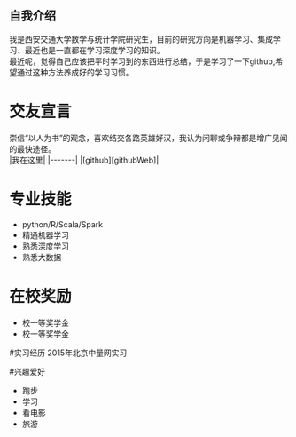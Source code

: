 自我介绍
--------
我是西安交通大学数学与统计学院研究生，目前的研究方向是机器学习、集成学习、最近也是一直都在学习深度学习的知识。  
最近呢，觉得自己应该把平时学习到的东西进行总结，于是学习了一下github,希望通过这种方法养成好的学习习惯。

# 交友宣言
崇信“以人为书”的观念，喜欢结交各路英雄好汉，我认为闲聊或争辩都是增广见闻的最快途径。  
|我在这里|
|-------|
|[github][githubWeb]|

# 专业技能
* python/R/Scala/Spark
* 精通机器学习
* 熟悉深度学习
* 熟悉大数据

# 在校奖励
* 校一等奖学金
* 校一等奖学金

#实习经历
2015年北京中量网实习

#兴趣爱好
* 跑步
* 学习
* 看电影
* 旅游
